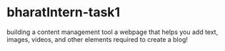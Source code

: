 # bharatIntern-task1
building a content management tool
a webpage that helps you add text, images, videos, and other elements required to create a blog!
